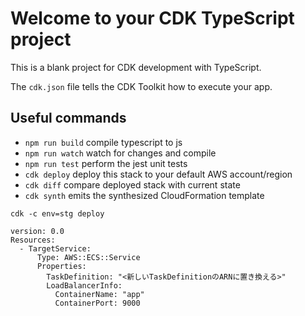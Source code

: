 # Welcome to your CDK TypeScript project

This is a blank project for CDK development with TypeScript.

The `cdk.json` file tells the CDK Toolkit how to execute your app.

## Useful commands

* `npm run build`   compile typescript to js
* `npm run watch`   watch for changes and compile
* `npm run test`    perform the jest unit tests
* `cdk deploy`      deploy this stack to your default AWS account/region
* `cdk diff`        compare deployed stack with current state
* `cdk synth`       emits the synthesized CloudFormation template


```
cdk -c env=stg deploy
```

```
version: 0.0
Resources:
  - TargetService:
      Type: AWS::ECS::Service
      Properties:
        TaskDefinition: "<新しいTaskDefinitionのARNに置き換える>"
        LoadBalancerInfo:
          ContainerName: "app"
          ContainerPort: 9000
```
